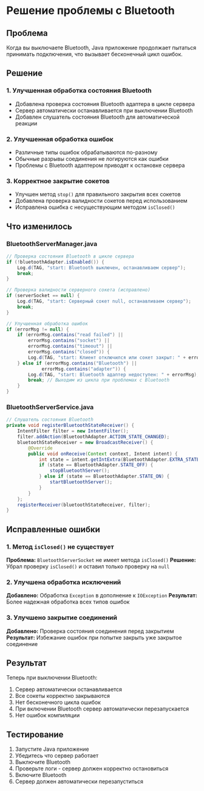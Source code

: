 # Решение проблемы с Bluetooth

## Проблема
Когда вы выключаете Bluetooth, Java приложение продолжает пытаться принимать подключения, что вызывает бесконечный цикл ошибок.

## Решение

### 1. Улучшенная обработка состояния Bluetooth
- Добавлена проверка состояния Bluetooth адаптера в цикле сервера
- Сервер автоматически останавливается при выключении Bluetooth
- Добавлен слушатель состояния Bluetooth для автоматической реакции

### 2. Улучшенная обработка ошибок
- Различные типы ошибок обрабатываются по-разному
- Обычные разрывы соединения не логируются как ошибки
- Проблемы с Bluetooth адаптером приводят к остановке сервера

### 3. Корректное закрытие сокетов
- Улучшен метод `stop()` для правильного закрытия всех сокетов
- Добавлена проверка валидности сокетов перед использованием
- Исправлена ошибка с несуществующим методом `isClosed()`

## Что изменилось

### BluetoothServerManager.java
```java
// Проверка состояния Bluetooth в цикле сервера
if (!bluetoothAdapter.isEnabled()) {
    Log.d(TAG, "start: Bluetooth выключен, останавливаем сервер");
    break;
}

// Проверка валидности серверного сокета (исправлено)
if (serverSocket == null) {
    Log.d(TAG, "start: Серверный сокет null, останавливаем сервер");
    break;
}

// Улучшенная обработка ошибок
if (errorMsg != null) {
    if (errorMsg.contains("read failed") || 
        errorMsg.contains("socket") ||
        errorMsg.contains("timeout") ||
        errorMsg.contains("closed")) {
        Log.d(TAG, "start: Клиент отключился или сокет закрыт: " + errorMsg);
    } else if (errorMsg.contains("Bluetooth") || 
             errorMsg.contains("adapter")) {
        Log.d(TAG, "start: Bluetooth адаптер недоступен: " + errorMsg);
        break; // Выходим из цикла при проблемах с Bluetooth
    }
}
```

### BluetoothServerService.java
```java
// Слушатель состояния Bluetooth
private void registerBluetoothStateReceiver() {
    IntentFilter filter = new IntentFilter();
    filter.addAction(BluetoothAdapter.ACTION_STATE_CHANGED);
    bluetoothStateReceiver = new BroadcastReceiver() {
        @Override
        public void onReceive(Context context, Intent intent) {
            int state = intent.getIntExtra(BluetoothAdapter.EXTRA_STATE, BluetoothAdapter.STATE_OFF);
            if (state == BluetoothAdapter.STATE_OFF) {
                stopBluetoothServer();
            } else if (state == BluetoothAdapter.STATE_ON) {
                startBluetoothServer();
            }
        }
    };
    registerReceiver(bluetoothStateReceiver, filter);
}
```

## Исправленные ошибки

### 1. Метод `isClosed()` не существует
**Проблема:** `BluetoothServerSocket` не имеет метода `isClosed()`
**Решение:** Убрал проверку `isClosed()` и оставил только проверку на `null`

### 2. Улучшена обработка исключений
**Добавлено:** Обработка `Exception` в дополнение к `IOException`
**Результат:** Более надежная обработка всех типов ошибок

### 3. Улучшено закрытие соединений
**Добавлено:** Проверка состояния соединения перед закрытием
**Результат:** Избежание ошибок при попытке закрыть уже закрытое соединение

## Результат
Теперь при выключении Bluetooth:
1. Сервер автоматически останавливается
2. Все сокеты корректно закрываются
3. Нет бесконечного цикла ошибок
4. При включении Bluetooth сервер автоматически перезапускается
5. Нет ошибок компиляции

## Тестирование
1. Запустите Java приложение
2. Убедитесь что сервер работает
3. Выключите Bluetooth
4. Проверьте логи - сервер должен корректно остановиться
5. Включите Bluetooth
6. Сервер должен автоматически перезапуститься 